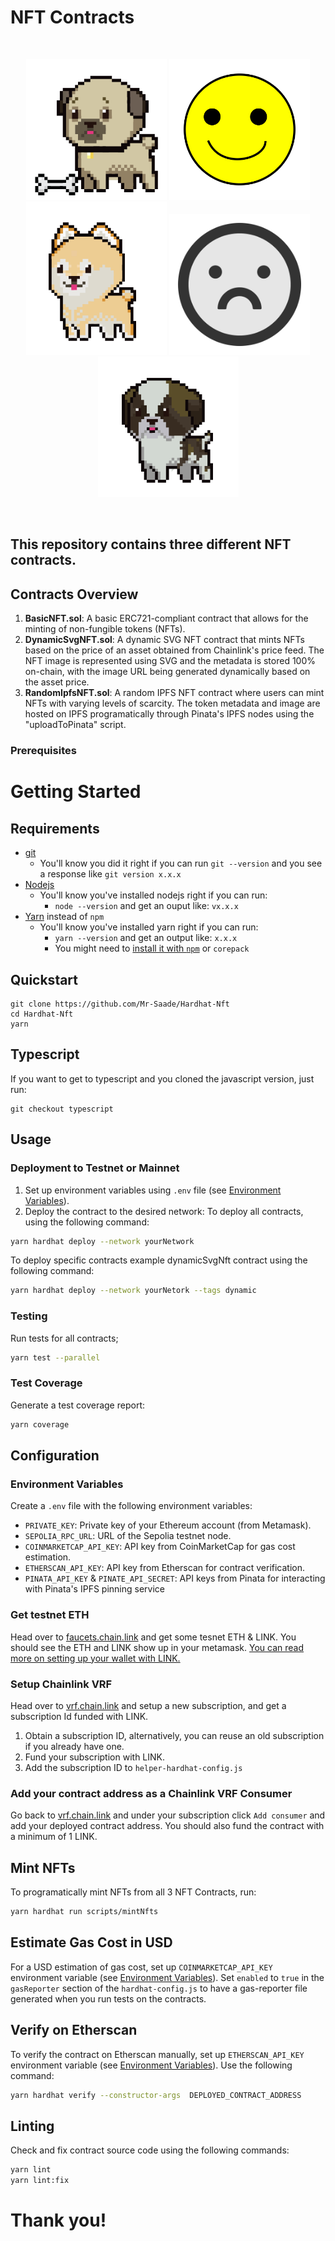 # NFT Contracts

<br/>
<p align="center">
<img src="./images/randomNft/pug.png" width="225" alt="NFT Pug">
<img src="./images/dynamicSvgNft/happy.svg" width="225" alt="NFT Happy">
<img src="./images/randomNft/shiba-inu.png" width="225" alt="NFT Shiba">
<img src="./images/dynamicSvgNft/frown.svg" width="225" alt="NFT Frown">
<img src="./images/randomNft/st-bernard.png" width="225" alt="NFT St.Bernard">
</p>
<br/>

## This repository contains three different NFT contracts.

## Contracts Overview

1. **BasicNFT.sol**: A basic ERC721-compliant contract that allows for the minting of non-fungible tokens (NFTs).
2. **DynamicSvgNFT.sol**: A dynamic SVG NFT contract that mints NFTs based on the price of an asset obtained from Chainlink's price feed. The NFT image is represented using SVG and the metadata is stored 100% on-chain, with the image URL being generated dynamically based on the asset price.
3. **RandomIpfsNFT.sol**: A random IPFS NFT contract where users can mint NFTs with varying levels of scarcity. The token metadata and image are hosted on IPFS programatically through Pinata's IPFS nodes using the "uploadToPinata" script.

### Prerequisites

# Getting Started

## Requirements

- [git](https://git-scm.com/book/en/v2/Getting-Started-Installing-Git)
  - You'll know you did it right if you can run `git --version` and you see a response like `git version x.x.x`
- [Nodejs](https://nodejs.org/en/)
  - You'll know you've installed nodejs right if you can run:
    - `node --version` and get an ouput like: `vx.x.x`
- [Yarn](https://yarnpkg.com/getting-started/install) instead of `npm`
  - You'll know you've installed yarn right if you can run:
    - `yarn --version` and get an output like: `x.x.x`
    - You might need to [install it with `npm`](https://classic.yarnpkg.com/lang/en/docs/install/) or `corepack`

## Quickstart

```
git clone https://github.com/Mr-Saade/Hardhat-Nft
cd Hardhat-Nft
yarn
```

## Typescript

If you want to get to typescript and you cloned the javascript version, just run:

```
git checkout typescript
```

## Usage

### Deployment to Testnet or Mainnet

1. Set up environment variables using `.env` file (see [Environment Variables](#environment-variables)).
2. Deploy the contract to the desired network:
   To deploy all contracts, using the following command:

```sh
yarn hardhat deploy --network yourNetwork
```

To deploy specific contracts example dynamicSvgNft contract using the following command:

```sh
yarn hardhat deploy --network yourNetork --tags dynamic
```

### Testing

Run tests for all contracts;

```sh
yarn test --parallel
```

### Test Coverage

Generate a test coverage report:

```sh
yarn coverage
```

## Configuration

### Environment Variables

Create a `.env` file with the following environment variables:

- `PRIVATE_KEY`: Private key of your Ethereum account (from Metamask).
- `SEPOLIA_RPC_URL`: URL of the Sepolia testnet node.
- `COINMARKETCAP_API_KEY`: API key from CoinMarketCap for gas cost estimation.
- `ETHERSCAN_API_KEY`: API key from Etherscan for contract verification.
- `PINATA_API_KEY` & `PINATE_API_SECRET`: API keys from Pinata for interacting with Pinata's IPFS pinning service

### Get testnet ETH

Head over to [faucets.chain.link](https://faucets.chain.link/) and get some tesnet ETH & LINK. You should see the ETH and LINK show up in your metamask. [You can read more on setting up your wallet with LINK.](https://docs.chain.link/docs/deploy-your-first-contract/#install-and-fund-your-metamask-wallet)

### Setup Chainlink VRF

Head over to [vrf.chain.link](https://vrf.chain.link/) and setup a new subscription, and get a subscription Id funded with LINK.

1. Obtain a subscription ID, alternatively, you can reuse an old subscription if you already have one.
2. Fund your subscription with LINK.
3. Add the subscription ID to `helper-hardhat-config.js`

### Add your contract address as a Chainlink VRF Consumer

Go back to [vrf.chain.link](https://vrf.chain.link) and under your subscription click `Add consumer` and add your deployed contract address. You should also fund the contract with a minimum of 1 LINK.

## Mint NFTs

To programatically mint NFTs from all 3 NFT Contracts, run:

```sh
yarn hardhat run scripts/mintNfts
```

## Estimate Gas Cost in USD

For a USD estimation of gas cost, set up `COINMARKETCAP_API_KEY` environment variable (see [Environment Variables](#environment-variables)). Set `enabled` to `true` in the `gasReporter` section of the `hardhat-config.js` to have a gas-reporter file generated when you run tests on the contracts.

## Verify on Etherscan

To verify the contract on Etherscan manually, set up `ETHERSCAN_API_KEY` environment variable (see [Environment Variables](#environment-variables)). Use the following command:

```sh
yarn hardhat verify --constructor-args  DEPLOYED_CONTRACT_ADDRESS
```

## Linting

Check and fix contract source code using the following commands:

```sh
yarn lint
yarn lint:fix
```

# Thank you!
